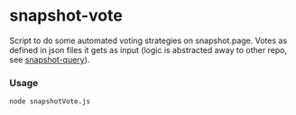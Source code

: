 # snapshot-vote
Script to do some automated voting strategies on snapshot.page. Votes as defined in json files it gets as input (logic is abstracted away to other repo, see [snapshot-query](https://github.com/al-matty/snapshot-query)).

### Usage
```
node snapshotVote.js
